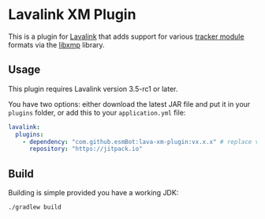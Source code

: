 # Lavalink XM Plugin
This is a plugin for [Lavalink](https://github.com/freyacodes/Lavalink) that adds support for various [tracker module](https://en.wikipedia.org/wiki/Module_file) formats via the [libxmp](https://github.com/libxmp/libxmp) library.

## Usage
This plugin requires Lavalink version 3.5-rc1 or later.

You have two options: either download the latest JAR file and put it in your `plugins` folder, or add this to your `application.yml` file:
```yaml
lavalink:
  plugins:
    - dependency: "com.github.esmBot:lava-xm-plugin:vx.x.x" # replace vx.x.x with the latest release tag
      repository: "https://jitpack.io"
```

## Build
Building is simple provided you have a working JDK:
```sh
./gradlew build
```